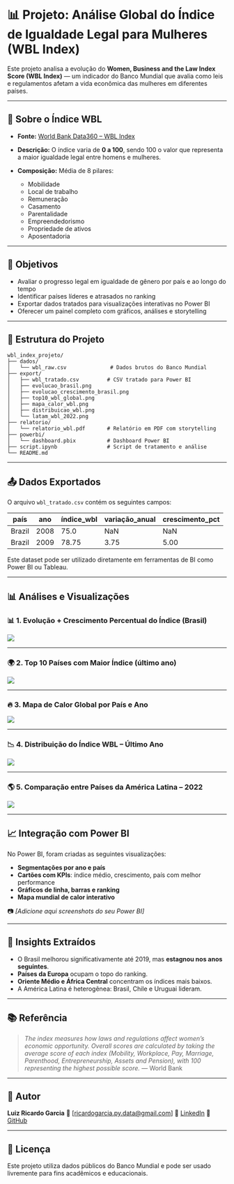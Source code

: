 # 📊 Projeto: Análise Global do Índice de Igualdade Legal para Mulheres (WBL Index)

Este projeto analisa a evolução do **Women, Business and the Law Index Score (WBL Index)** — um indicador do Banco Mundial que avalia como leis e regulamentos afetam a vida econômica das mulheres em diferentes países.

---

## 🧠 Sobre o Índice WBL

* **Fonte:** [World Bank Data360 – WBL Index](https://data360.worldbank.org/en/indicator/WB_WBL_SG_LAW_INDX)
* **Descrição:** O índice varia de **0 a 100**, sendo 100 o valor que representa a maior igualdade legal entre homens e mulheres.
* **Composição:** Média de 8 pilares:

  * Mobilidade
  * Local de trabalho
  * Remuneração
  * Casamento
  * Parentalidade
  * Empreendedorismo
  * Propriedade de ativos
  * Aposentadoria

---

## 🎯 Objetivos

* Avaliar o progresso legal em igualdade de gênero por país e ao longo do tempo
* Identificar países líderes e atrasados no ranking
* Exportar dados tratados para visualizações interativas no Power BI
* Oferecer um painel completo com gráficos, análises e storytelling

---

## 📁 Estrutura do Projeto

```
wbl_index_projeto/
├── dados/
│   └── wbl_raw.csv              # Dados brutos do Banco Mundial
├── export/
│   ├── wbl_tratado.csv         # CSV tratado para Power BI
│   ├── evolucao_brasil.png
│   ├── evolucao_crescimento_brasil.png
│   ├── top10_wbl_global.png
│   ├── mapa_calor_wbl.png
│   ├── distribuicao_wbl.png
│   └── latam_wbl_2022.png
├── relatorio/
│   └── relatorio_wbl.pdf       # Relatório em PDF com storytelling
├── powerbi/
│   └── dashboard.pbix          # Dashboard Power BI
├── script.ipynb                # Script de tratamento e análise
└── README.md
```

---

## 📤 Dados Exportados

O arquivo `wbl_tratado.csv` contém os seguintes campos:

| país   | ano  | índice\_wbl | variação\_anual | crescimento\_pct |
| ------ | ---- | ----------- | --------------- | ---------------- |
| Brazil | 2008 | 75.0        | NaN             | NaN              |
| Brazil | 2009 | 78.75       | 3.75            | 5.00             |

Este dataset pode ser utilizado diretamente em ferramentas de BI como Power BI ou Tableau.

---

## 📊 Análises e Visualizações

### 📊 1. Evolução + Crescimento Percentual do Índice (Brasil)

![](images/evolucao_crescimento_brasil.png)

---

### 🌍 2. Top 10 Países com Maior Índice (último ano)

![](images/top10_wbl_global.png)

---

### 🔥 3. Mapa de Calor Global por País e Ano

![](images/mapa_calor_wbl.png)

---

### 📉 4. Distribuição do Índice WBL – Último Ano

![](images/distribuicao_wbl.png)

---

### 🌎 5. Comparação entre Países da América Latina – 2022

![](images/latam_wbl_2022.png)

---

## 📈 Integração com Power BI

No Power BI, foram criadas as seguintes visualizações:

* **Segmentações por ano e país**
* **Cartões com KPIs**: índice médio, crescimento, país com melhor performance
* **Gráficos de linha, barras e ranking**
* **Mapa mundial de calor interativo**

📷 *\[Adicione aqui screenshots do seu Power BI]*

---

## 🧠 Insights Extraídos

* O Brasil melhorou significativamente até 2019, mas **estagnou nos anos seguintes**.
* **Países da Europa** ocupam o topo do ranking.
* **Oriente Médio e África Central** concentram os índices mais baixos.
* A América Latina é heterogênea: Brasil, Chile e Uruguai lideram.

---

## 📚 Referência

> *The index measures how laws and regulations affect women’s economic opportunity. Overall scores are calculated by taking the average score of each index (Mobility, Workplace, Pay, Marriage, Parenthood, Entrepreneurship, Assets and Pension), with 100 representing the highest possible score.*
> — World Bank

---

## 👤 Autor

**Luiz Ricardo Garcia**
📧 \[[ricardogarcia.py.data@gmail.com](mailto:ricardogarcia.py.data@gmail.com)]
🔗 [LinkedIn](https://linkedin.com/in/lricardogarcia)
🐙 [GitHub](https://github.com/lricardogarcia)

---

## 📄 Licença

Este projeto utiliza dados públicos do Banco Mundial e pode ser usado livremente para fins acadêmicos e educacionais.
